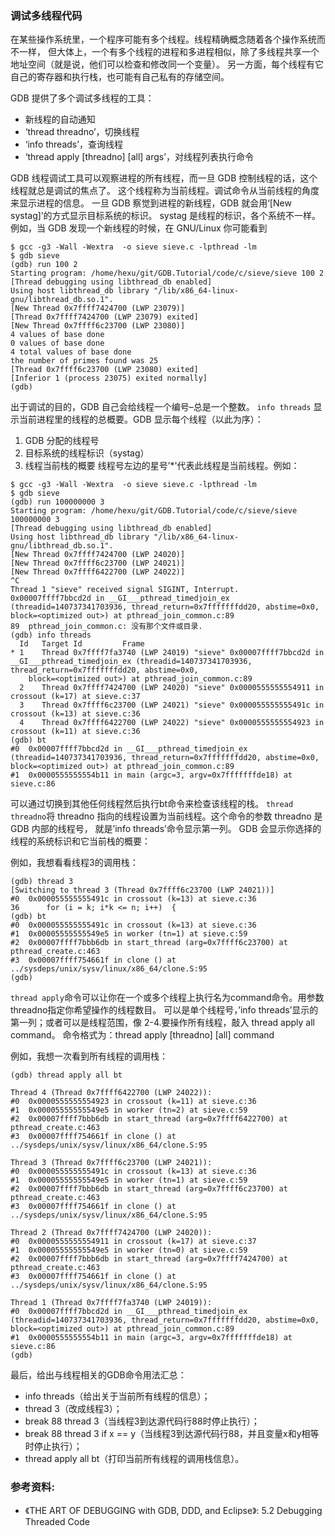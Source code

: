 ### 调试多线程代码

在某些操作系统里，一个程序可能有多个线程。线程精确概念随着各个操作系统而不一样，
但大体上，一个有多个线程的进程和多进程相似，除了多线程共享一个地址空间（就是说，他们可以检查和修改同一个变量）。
另一方面，每个线程有它自己的寄存器和执行栈，也可能有自己私有的存储空间。

GDB 提供了多个调试多线程的工具：
- 新线程的自动通知
- ‘thread threadno’，切换线程
- ‘info threads’，查询线程
- ‘thread apply [threadno] [all] args’，对线程列表执行命令

GDB 线程调试工具可以观察进程的所有线程，而一旦 GDB 控制线程的话，这个线程就总是调试的焦点了。
这个线程称为当前线程。调试命令从当前线程的角度来显示进程的信息。
一旦 GDB 察觉到进程的新线程，GDB 就会用‘[New systag]’的方式显示目标系统的标识。
systag 是线程的标识，各个系统不一样。例如，当 GDB 发现一个新线程的时候，在 GNU/Linux 你可能看到

```
$ gcc -g3 -Wall -Wextra  -o sieve sieve.c -lpthread -lm
$ gdb sieve
(gdb) run 100 2
Starting program: /home/hexu/git/GDB.Tutorial/code/c/sieve/sieve 100 2
[Thread debugging using libthread_db enabled]
Using host libthread_db library "/lib/x86_64-linux-gnu/libthread_db.so.1".
[New Thread 0x7ffff7424700 (LWP 23079)]
[Thread 0x7ffff7424700 (LWP 23079) exited]
[New Thread 0x7ffff6c23700 (LWP 23080)]
4 values of base done
0 values of base done
4 total values of base done
the number of primes found was 25
[Thread 0x7ffff6c23700 (LWP 23080) exited]
[Inferior 1 (process 23075) exited normally]
(gdb)
```

出于调试的目的，GDB 自己会给线程一个编号–总是一个整数。
`info threads`
显示当前进程里的线程的总概要。GDB 显示每个线程（以此为序）：
1. GDB 分配的线程号
2. 目标系统的线程标识（systag）
3. 线程当前栈的概要
线程号左边的星号’*'代表此线程是当前线程。例如：

```
$ gcc -g3 -Wall -Wextra  -o sieve sieve.c -lpthread -lm
$ gdb sieve
(gdb) run 100000000 3
Starting program: /home/hexu/git/GDB.Tutorial/code/c/sieve/sieve 100000000 3
[Thread debugging using libthread_db enabled]
Using host libthread_db library "/lib/x86_64-linux-gnu/libthread_db.so.1".
[New Thread 0x7ffff7424700 (LWP 24020)]
[New Thread 0x7ffff6c23700 (LWP 24021)]
[New Thread 0x7ffff6422700 (LWP 24022)]
^C
Thread 1 "sieve" received signal SIGINT, Interrupt.
0x00007ffff7bbcd2d in __GI___pthread_timedjoin_ex (threadid=140737341703936, thread_return=0x7fffffffdd20, abstime=0x0, block=<optimized out>) at pthread_join_common.c:89
89	pthread_join_common.c: 没有那个文件或目录.
(gdb) info threads
  Id   Target Id         Frame
* 1    Thread 0x7ffff7fa3740 (LWP 24019) "sieve" 0x00007ffff7bbcd2d in __GI___pthread_timedjoin_ex (threadid=140737341703936, thread_return=0x7fffffffdd20, abstime=0x0,
    block=<optimized out>) at pthread_join_common.c:89
  2    Thread 0x7ffff7424700 (LWP 24020) "sieve" 0x0000555555554911 in crossout (k=17) at sieve.c:37
  3    Thread 0x7ffff6c23700 (LWP 24021) "sieve" 0x000055555555491c in crossout (k=13) at sieve.c:36
  4    Thread 0x7ffff6422700 (LWP 24022) "sieve" 0x0000555555554923 in crossout (k=11) at sieve.c:36
(gdb) bt
#0  0x00007ffff7bbcd2d in __GI___pthread_timedjoin_ex (threadid=140737341703936, thread_return=0x7fffffffdd20, abstime=0x0, block=<optimized out>) at pthread_join_common.c:89
#1  0x0000555555554b11 in main (argc=3, argv=0x7fffffffde18) at sieve.c:86
```

可以通过切换到其他任何线程然后执行bt命令来检查该线程的栈。
`thread threadno`将 threadno 指向的线程设置为当前线程。这个命令的参数 threadno 是 GDB 内部的线程号，
就是’info threads’命令显示第一列。
GDB 会显示你选择的线程的系统标识和它当前栈的概要：

例如，我想看看线程3的调用栈：
```
(gdb) thread 3
[Switching to thread 3 (Thread 0x7ffff6c23700 (LWP 24021))]
#0  0x000055555555491c in crossout (k=13) at sieve.c:36
36	    for (i = k; i*k <= n; i++)  {
(gdb) bt
#0  0x000055555555491c in crossout (k=13) at sieve.c:36
#1  0x00005555555549e5 in worker (tn=1) at sieve.c:59
#2  0x00007ffff7bbb6db in start_thread (arg=0x7ffff6c23700) at pthread_create.c:463
#3  0x00007ffff754661f in clone () at ../sysdeps/unix/sysv/linux/x86_64/clone.S:95
(gdb)
```

`thread apply`命令可以让你在一个或多个线程上执行名为command命令。用参数threadno指定你希望操作的线程数目。
可以是单个线程号，’info threads’显示的第一列；或者可以是线程范围，像 2-4.要操作所有线程，敲入 thread apply all command。
命令格式为：thread apply [threadno] [all] command

例如，我想一次看到所有线程的调用栈：
```
(gdb) thread apply all bt

Thread 4 (Thread 0x7ffff6422700 (LWP 24022)):
#0  0x0000555555554923 in crossout (k=11) at sieve.c:36
#1  0x00005555555549e5 in worker (tn=2) at sieve.c:59
#2  0x00007ffff7bbb6db in start_thread (arg=0x7ffff6422700) at pthread_create.c:463
#3  0x00007ffff754661f in clone () at ../sysdeps/unix/sysv/linux/x86_64/clone.S:95

Thread 3 (Thread 0x7ffff6c23700 (LWP 24021)):
#0  0x000055555555491c in crossout (k=13) at sieve.c:36
#1  0x00005555555549e5 in worker (tn=1) at sieve.c:59
#2  0x00007ffff7bbb6db in start_thread (arg=0x7ffff6c23700) at pthread_create.c:463
#3  0x00007ffff754661f in clone () at ../sysdeps/unix/sysv/linux/x86_64/clone.S:95

Thread 2 (Thread 0x7ffff7424700 (LWP 24020)):
#0  0x0000555555554911 in crossout (k=17) at sieve.c:37
#1  0x00005555555549e5 in worker (tn=0) at sieve.c:59
#2  0x00007ffff7bbb6db in start_thread (arg=0x7ffff7424700) at pthread_create.c:463
#3  0x00007ffff754661f in clone () at ../sysdeps/unix/sysv/linux/x86_64/clone.S:95

Thread 1 (Thread 0x7ffff7fa3740 (LWP 24019)):
#0  0x00007ffff7bbcd2d in __GI___pthread_timedjoin_ex (threadid=140737341703936, thread_return=0x7fffffffdd20, abstime=0x0, block=<optimized out>) at pthread_join_common.c:89
#1  0x0000555555554b11 in main (argc=3, argv=0x7fffffffde18) at sieve.c:86
(gdb)
```

最后，给出与线程相关的GDB命令用法汇总：
- info threads（给出关于当前所有线程的信息）；
- thread 3（改成线程3）；
- break 88 thread 3（当线程3到达源代码行88时停止执行）；
- break 88 thread 3 if x == y（当线程3到达源代码行88，并且变量x和y相等时停止执行）；
- thread apply all bt（打印当前所有线程的调用栈信息）。

### 参考资料:
- 《THE ART OF DEBUGGING with GDB, DDD, and Eclipse》: 5.2  Debugging Threaded Code


